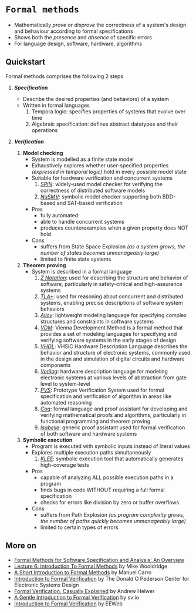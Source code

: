 # `Formal methods`

* Mathematically *prove* or *disprove* the correctness of a system's design and behaviour according to formal specifications 
* Shows both the *presence* and *absence* of specific errors
* For language design, software, hardware, algorithms

## Quickstart

Formal methods comprises the following 2 steps

1. ***Specification***
    * Describe the desired properties (and behaviors) of a system 
    * Written in formal languages 
        1. Tempora logic: specifies properties of systems that evolve over time
        2. Algebraic specification: defines abstract datatypes and their operations

2. ***Verification***
    1. **Model checking**
        * System is modelled as a finite state model
        * Exhaustively explores whether user-specified properties *(expressed in temporal logic)* hold in every possible model state
        * Suitable for hardware verification and concurrent systems  
            1. [*SPIN*](https://spinroot.com/spin/whatispin.html): widely-used model checker for verifying the correctness of distributed software models
            2. [*NuSMV*](https://nusmv.fbk.eu/): symbolic model checker supporting both BDD-based and SAT-based verification
        * Pros
            * fully automated
            * able to handle concurrent systems
            * produces counterexamples when a given property does NOT hold
        * Cons
            * suffers from State Space Explosion *(as a system grows, the number of states becomes unmanageably large)*  
            * limited to finite state systems  
    2. **Theorem proving**
        * System is described in a formal language
            1. [*Z Notation*](https://www.cs.umd.edu/~mvz/handouts/z-manual.pdf): used for describing the structure and behavior of software, particularly in safety-critical and high-assurance systems
            2. [*TLA+*](https://lamport.azurewebsites.net/tla/tla.html): used for reasoning about concurrent and distributed systems, enabling precise descriptions of software system behaviors
            3. [*Alloy*](https://alloytools.org/): lightweight modeling language for specifying complex structures and constraints in software systems
            4. [*VDM*](https://www.overturetool.org/method/): Vienna Development Method is a formal method that provides a set of modeling languages for specifying and verifying software systems in the early stages of design 
            5. [*VHDL*](https://www.copperpodip.com/post/vhdl-understanding-the-hardware-description-language): VHSIC Hardware Description Language describes the behavior and structure of electronic systems, commonly used in the design and simulation of digital circuits and hardware components
            6. [*Verilog*](https://www.chipverify.com/tutorials/verilog): hardware description language for modeling electronic systems at various levels of abstraction from gate level to system-level
            7. [*PVS*](https://pvs.csl.sri.com/): Prototype Verification System used for formal specification and verification of algorithm in areas like automated reasoning
            8. [*Coq*](https://coq.inria.fr/): formal language and proof assistant for developing and verifying mathematical proofs and algorithms, particularly in functional programming and theorem proving
            9. [*Isabelle*](https://isabelle.in.tum.de/): generic proof assistant used for formal verification of both software and hardware systems
    3. **Symbolic execution**
        * Program is executed with symbolic inputs instead of literal values
        * Explores multiple execution paths simultaneously 
            1. [*KLEE*](http://klee-se.org/releases/docs/v1.3.0/projects/): symbolic execution tool that automatically generates high-coverage tests 
        * Pros
            * capable of analyzing ALL possible execution paths in a program
            * finds bugs in code WITHOUT requiring a full formal specification
            * checks for errors like division by zero or buffer overflows
        * Cons
            * suffers from Path Explosion *(as program complexity grows, the number of paths quickly becomes unmanageably large)*  
            * limited to certain types of errors

## More on

* [Formal Methods for Software Specification and Analysis: An Overview](https://web.mit.edu/16.35/www/lecturenotes/FormalMethods.pdf)
* [Lecture 6: Introduction To Formal Methods](https://www.cs.ox.ac.uk/people/michael.wooldridge/teaching/soft-eng/lect06.pdf) by Mike Wooldridge
* [A Short Introduction to Formal Methods](https://software.imdea.org/~mcarro/Material/Formal_Methods/Formal_Methods_Intro/formal-methods_3.pdf) by Manuel Carro
* [Introduction to Formal Verification](https://ptolemy.berkeley.edu/projects/embedded/research/vis/doc/VisUser/vis_user/node4.html) by The Donald O Pederson Center for Electronic Systems Design
* [Formal Verification, Casually Explained](https://ahelwer.ca/post/2018-02-12-formal-verification/) by Andrew Helwer
* [A Gentle Introduction to Formal Verification](https://www.systemverilog.io/verification/gentle-introduction-to-formal-verification/) by sv:io
* [Introduction to Formal Verification](https://www.eeweb.com/introduction-to-formal-verification/) by EEWeb